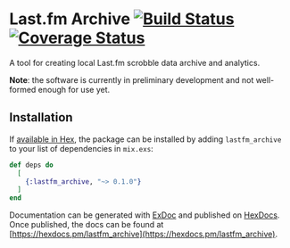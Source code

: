 # Last.fm Archive [![Build Status](https://travis-ci.org/boonious/lastfm_archive.svg?branch=master)](https://travis-ci.org/boonious/lastfm_archive) [![Coverage Status](https://coveralls.io/repos/github/boonious/lastfm_archive/badge.svg?branch=master)](https://coveralls.io/github/boonious/lastfm_archive?branch=master)

A tool for creating local Last.fm scrobble data archive and analytics.

**Note**: the software is currently in preliminary development and not well-formed enough for use yet.

## Installation

If [available in Hex](https://hex.pm/docs/publish), the package can be installed
by adding `lastfm_archive` to your list of dependencies in `mix.exs`:

```elixir
def deps do
  [
    {:lastfm_archive, "~> 0.1.0"}
  ]
end
```

Documentation can be generated with [ExDoc](https://github.com/elixir-lang/ex_doc)
and published on [HexDocs](https://hexdocs.pm). Once published, the docs can
be found at [https://hexdocs.pm/lastfm_archive](https://hexdocs.pm/lastfm_archive).

